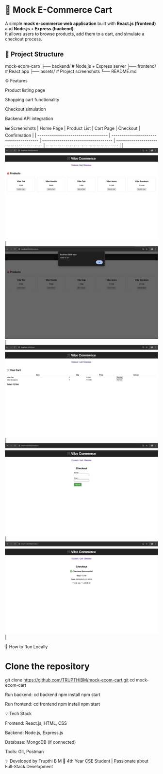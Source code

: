 # 🛒 Mock E-Commerce Cart

A simple **mock e-commerce web application** built with **React.js (frontend)** and **Node.js + Express (backend)**.  
It allows users to browse products, add them to a cart, and simulate a checkout process.

## 📂 Project Structure

mock-ecom-cart/
├── backend/     # Node.js + Express server
├── frontend/    # React app
├── assets/      # Project screenshots
└── README.md

⚙️ Features

Product listing page

Shopping cart functionality

Checkout simulation

Backend API integration

🖼️ Screenshots
| Home Page                            | Product List                             | Cart Page                            | Checkout                                 | Confirmation                          |
| ------------------------------------ | ---------------------------------------- | ------------------------------------ | ---------------------------------------- | ------------------------------------- |
| ![Home](assets/E-commerce%20ss1.png) | ![Products](assets/E-commerce%20ss2.png) | ![Cart](assets/E-commerce%20ss3.png) | ![Checkout](assets/E-commerce%20ss4.png) | ![Final](assets/E-commerce%20ss5.png) |

🚀 How to Run Locally
# Clone the repository
git clone https://github.com/TRUPTHIBM/mock-ecom-cart.git
cd mock-ecom-cart

Run backend:
cd backend
npm install
npm start

Run frontend:
cd frontend
npm install
npm start

💡 Tech Stack

Frontend: React.js, HTML, CSS

Backend: Node.js, Express.js

Database: MongoDB (if connected)

Tools: Git, Postman

✨ Developed by Trupthi B M
📍 4th Year CSE Student | Passionate about Full-Stack Development